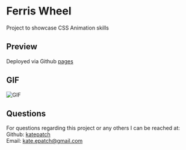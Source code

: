 # Ferris Wheel

 Project to showcase CSS Animation skills

## Preview

Deployed via Github [pages](https://katepatch.github.io/Ferris-Wheel/)

## GIF

![GIF](./assets/giphy.gif)

## Questions

For questions regarding this project or any others I can be reached at:</br>
Github: [katepatch](https://github.com/katepatch)</br>
Email: kate.epatch@gmail.com
